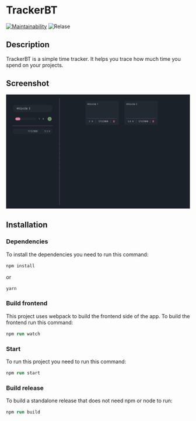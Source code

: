 # TrackerBT

[![Maintainability](https://api.codeclimate.com/v1/badges/f23279342da1bbd9e90b/maintainability)](https://codeclimate.com/github/NespoliBT/TrackerBT/maintainability)
![Relase](https://github.com/NespoliBT/TrackerBT/workflows/Relase/badge.svg)

## Description

TrackerBT is a simple time tracker. It helps you trace how much time you spend on your projects.

## Screenshot

![TrackerBT](./img/trackerbt.png)


## Installation

### Dependencies
To install the dependencies you need to run this command:<br>
```ps
npm install
```
or 
```ps
yarn
```

### Build frontend
This project uses webpack to build the frontend side of the app.
To build the frontend run this command:<br>
```ps
npm run watch
```

### Start
To run this project you need to run this command:<br>
```ps
npm run start
```

### Build release
To build a standalone release that does not need npm or node to run:

```ps
npm run build
```
